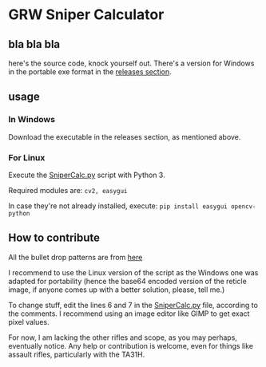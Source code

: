 # GRW Sniper Calculator
## bla bla bla
here's the source code, knock yourself out. There's a version for Windows in the portable exe format in the [releases section](https://github.com/DoCloudCompute/GRW-Sniper-Calculator/releases).

## usage
### In Windows
Download the executable in the releases section, as mentioned above.

### For Linux
Execute the [SniperCalc.py](https://github.com/DoCloudCompute/GRW-Sniper-Calculator/blob/master/Linux/SniperCalc.py) script with Python 3.

Required modules are: `cv2, easygui`

In case they're not already installed, execute: `pip install easygui opencv-python`

## How to contribute
All the bullet drop patterns are from [here](https://steamcommunity.com/sharedfiles/filedetails/?id=1336082630)

I recommend to use the Linux version of the script as the Windows one was adapted for portability (hence the base64 encoded version of the reticle image, if anyone comes up with a better solution, please, tell me.)

To change stuff, edit the lines 6 and 7 in the [SniperCalc.py](https://github.com/DoCloudCompute/GRW-Sniper-Calculator/blob/master/Linux/SniperCalc.py) file, according to the comments. I recommend using an image editor like GIMP to get exact pixel values.

For now, I am lacking the other rifles and scope, as you may perhaps, eventually notice. Any help or contribution is welcome, even for things like assault rifles, particularly with the TA31H.
